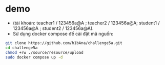 # demo

- (tài khoản: teacher1 / 123456a@A ; teacher2 / 123456a@A; student1 / 123456a@A ; student2 / 123456a@A).
- Sử dụng docker compose để cài đặt mã nguồn:
```bash
git clone https://github.com/h1bAna/challenge5a.git
cd challenge5a
chmod +rw ./source/resource/upload
sudo docker compose up -d
```